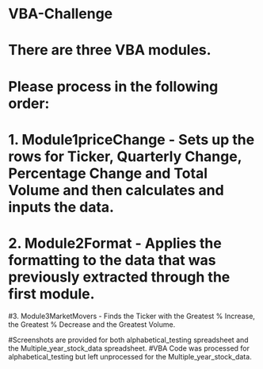 # VBA-Challenge
# There are three VBA modules.
# Please process in the following order:
# 1. Module1priceChange - Sets up the rows for Ticker, Quarterly Change, Percentage Change and Total Volume and then calculates and inputs the data.
# 2. Module2Format - Applies the formatting to the data that was previously extracted through the first module.
#3. Module3MarketMovers - Finds the Ticker with the Greatest % Increase, the Greatest % Decrease and the Greatest Volume. 

#Screenshots are provided for both alphabetical_testing spreadsheet and the Multiple_year_stock_data spreadsheet.
#VBA Code was processed for alphabetical_testing but left unprocessed for the Multiple_year_stock_data. 

